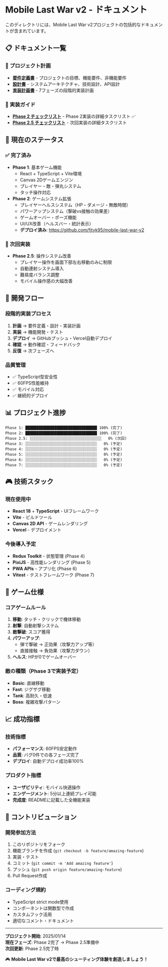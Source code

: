 # Mobile Last War v2 - ドキュメント

このディレクトリには、Mobile Last War v2プロジェクトの包括的なドキュメントが含まれています。

## 📋 ドキュメント一覧

### 📝 プロジェクト計画
- **[要件定義書](./requirements.md)** - プロジェクトの目標、機能要件、非機能要件
- **[設計書](./design.md)** - システムアーキテクチャ、技術設計、API設計
- **[実装計画書](./implementation-plan.md)** - 7フェーズの段階的実装計画

### 🚀 実装ガイド
- **[Phase 2 チェックリスト](./phase2-checklist.md)** - Phase 2実装の詳細タスクリスト ✅
- **[Phase 2.5 チェックリスト](./phase2-5-checklist.md)** - 次回実装の詳細タスクリスト

## 🎯 現在のステータス

### ✅ 完了済み
- **Phase 1**: 基本ゲーム機能
  - React + TypeScript + Vite環境
  - Canvas 2Dゲームエンジン
  - プレイヤー・敵・弾丸システム
  - タッチ操作対応
- **Phase 2**: ゲームシステム拡張
  - プレイヤーヘルスシステム（HP・ダメージ・無敵時間）
  - パワーアップシステム（撃破vs接触の効果差）
  - ゲームオーバー・ポーズ機能
  - UI/UX改善（ヘルスバー・統計表示）
  - **デプロイ済み**: https://github.com/fjtyk95/mobile-last-war-v2

### 🎯 次回実装
- **Phase 2.5**: 操作システム改善
  - プレイヤー操作を画面下部左右移動のみに制限
  - 自動連射システム導入
  - 難易度バランス調整
  - モバイル操作感の大幅改善

## 🔄 開発フロー

### 段階的実装プロセス
1. **計画** → 要件定義・設計・実装計画
2. **実装** → 機能開発・テスト
3. **デプロイ** → GitHubプッシュ・Vercel自動デプロイ
4. **確認** → 動作確認・フィードバック
5. **反復** → 次フェーズへ

### 品質管理
- ✅ TypeScript型安全性
- ✅ 60FPS性能維持
- ✅ モバイル対応
- ✅ 継続的デプロイ

## 📊 プロジェクト進捗

```
Phase 1: ████████████████████████████████ 100% (完了)
Phase 2: ████████████████████████████████ 100% (完了)
Phase 2.5: ░░░░░░░░░░░░░░░░░░░░░░░░░░░░░░░░   0% (次回)
Phase 3: ░░░░░░░░░░░░░░░░░░░░░░░░░░░░░░░░   0% (予定)
Phase 4: ░░░░░░░░░░░░░░░░░░░░░░░░░░░░░░░░   0% (予定)
Phase 5: ░░░░░░░░░░░░░░░░░░░░░░░░░░░░░░░░   0% (予定)
Phase 6: ░░░░░░░░░░░░░░░░░░░░░░░░░░░░░░░░   0% (予定)
Phase 7: ░░░░░░░░░░░░░░░░░░░░░░░░░░░░░░░░   0% (予定)
```

## 🎮 技術スタック

### 現在使用中
- **React 18** + **TypeScript** - UIフレームワーク
- **Vite** - ビルドツール
- **Canvas 2D API** - ゲームレンダリング
- **Vercel** - デプロイメント

### 今後導入予定
- **Redux Toolkit** - 状態管理 (Phase 4)
- **PixiJS** - 高性能レンダリング (Phase 5)
- **PWA APIs** - アプリ化 (Phase 6)
- **Vitest** - テストフレームワーク (Phase 7)

## 🎯 ゲーム仕様

### コアゲームルール
1. **移動**: タッチ・クリックで機体移動
2. **射撃**: 自動射撃システム
3. **敵撃破**: スコア獲得
4. **パワーアップ**: 
   - 弾で撃破 → 正効果（攻撃力アップ等）
   - 直接接触 → 負効果（攻撃力ダウン）
5. **ヘルス**: HPが0でゲームオーバー

### 敵の種類（Phase 3で実装予定）
- **Basic**: 直線移動
- **Fast**: ジグザグ移動
- **Tank**: 高耐久・低速
- **Boss**: 複雑攻撃パターン

## 📈 成功指標

### 技術指標
- **パフォーマンス**: 60FPS安定動作
- **品質**: バグ0件での各フェーズ完了
- **デプロイ**: 自動デプロイ成功率100%

### プロダクト指標
- **ユーザビリティ**: モバイル快適操作
- **エンゲージメント**: 5分以上連続プレイ可能
- **完成度**: READMEに記載した全機能実装

## 🤝 コントリビューション

### 開発参加方法
1. このリポジトリをフォーク
2. 機能ブランチを作成 (`git checkout -b feature/amazing-feature`)
3. 実装・テスト
4. コミット (`git commit -m 'Add amazing feature'`)
5. プッシュ (`git push origin feature/amazing-feature`)
6. Pull Request作成

### コーディング規約
- TypeScript strict mode使用
- コンポーネントは関数型で作成
- カスタムフック活用
- 適切なコメント・ドキュメント

---

**プロジェクト開始**: 2025/01/14  
**現在フェーズ**: Phase 2完了 → Phase 2.5準備中  
**次回更新**: Phase 2.5完了時  

🎮 **Mobile Last War v2で最高のシューティング体験を創造しましょう！**